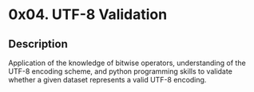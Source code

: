 # 0x04. UTF-8 Validation

## Description

Application of the knowledge of bitwise operators, understanding of the UTF-8 encoding scheme, and python programming skills to validate whether a given dataset represents a valid UTF-8 encoding.
